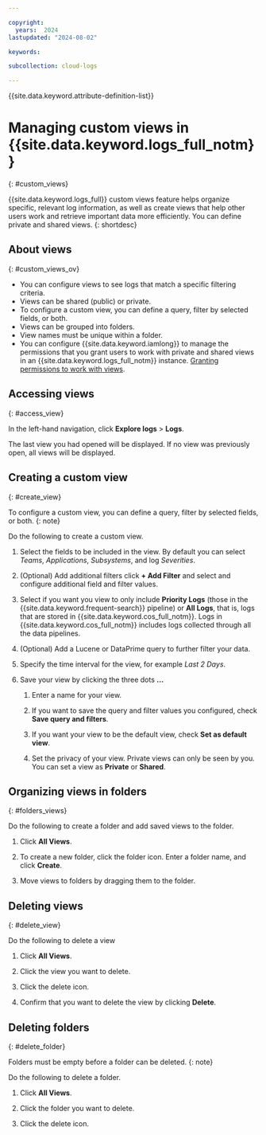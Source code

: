 ```yaml
---

copyright:
  years:  2024
lastupdated: "2024-08-02"

keywords:

subcollection: cloud-logs

---
```


{{site.data.keyword.attribute-definition-list}}

# Managing custom views in {{site.data.keyword.logs_full_notm}}
{: #custom_views}

{{site.data.keyword.logs_full}} custom views feature helps organize specific, relevant log information, as well as create views that help other users work and retrieve important data more efficiently. You can define private and shared views.
{: shortdesc}

## About views
{: #custom_views_ov}

- You can configure views to see logs that match a specific filtering criteria.
- Views can be shared (public) or private.
- To configure a custom view, you can define a query, filter by selected fields, or both.
- Views can be grouped into folders.
- View names must be unique within a folder.
- You can configure {{site.data.keyword.iamlong}} to manage the permissions that you grant users to work with private and shared views in an {{site.data.keyword.logs_full_notm}} instance. [Granting permissions to work with views](/docs/cloud-logs?topic=cloud-logs-iam-views).


## Accessing views
{: #access_view}

In the left-hand navigation, click **Explore logs** > **Logs**.

The last view you had opened will be displayed. If no view was previously open, all views will be displayed.


## Creating a custom view
{: #create_view}

To configure a custom view, you can define a query, filter by selected fields, or both.
{: note}

Do the following to create a custom view.

1. Select the fields to be included in the view. By default you can select *Teams*, *Applications*, *Subsystems*, and log *Severities*.

2. (Optional) Add additional filters click **+ Add Filter** and select and configure additional field and filter values.

3. Select if you want you view to only include **Priority Logs** (those in the {{site.data.keyword.frequent-search}} pipeline) or **All Logs**, that is, logs that are stored in {{site.data.keyword.cos_full_notm}}. Logs in {{site.data.keyword.cos_full_notm}} includes logs collected through all the data pipelines.

4. (Optional) Add a Lucene or DataPrime query to further filter your data.

5. Specify the time interval for the view, for example *Last 2 Days*.

6. Save your view by clicking the three dots **...**

   1. Enter a name for your view.

   2. If you want to save the query and filter values you configured, check **Save query and filters**.

   3. If you want your view to be the default view, check **Set as default view**.

   4. Set the privacy of your view. Private views can only be seen by you. You can set a view as **Private** or **Shared**.



## Organizing views in folders
{: #folders_views}

Do the following to create a folder and add saved views to the folder.

1. Click **All Views**.

2. To create a new folder, click the folder icon. Enter a folder name, and click **Create**.

3. Move views to folders by dragging them to the folder.


## Deleting views
{: #delete_view}

Do the following to delete a view

1. Click **All Views**.

2. Click the view you want to delete.

3. Click the delete icon.

4. Confirm that you want to delete the view by clicking **Delete**.

## Deleting folders
{: #delete_folder}

Folders must be empty before a folder can be deleted.
{: note}

Do the following to delete a folder.

1. Click **All Views**.

2. Click the folder you want to delete.

3. Click the delete icon.
